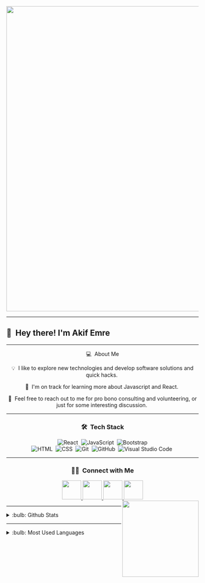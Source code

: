 <p align="center">
 <img width= "800" src="https://media3.giphy.com/media/TcdpZwYDPlWXC/giphy.gif?cid=790b761110dd7be7a1d4c8c51b9f64dac2056d48ffe1646b&rid=giphy.gif&ct=g"/>
</p>

<hr>

## 👋 &nbsp;Hey there! I'm Akif Emre 
<div align="center"> 
 
<hr>
 
💻 &nbsp;About Me

💡  I like to explore new technologies and develop software solutions and quick hacks. 

🌱  I'm on track for learning more about Javascript and React. 
 
💬  Feel free to reach out to me for pro bono consulting and volunteering, or just for some interesting discussion. 
 
<hr>
 
### 🛠 &nbsp;Tech Stack

![React](https://img.shields.io/badge/-React-05122A?style=flat&logo=react)&nbsp;
![JavaScript](https://img.shields.io/badge/-JavaScript-05122A?style=flat&logo=javascript)&nbsp;
![Bootstrap](https://img.shields.io/badge/-Bootstrap-05122A?style=flat&logo=bootstrap&logoColor=563D7C)\
![HTML](https://img.shields.io/badge/-HTML-05122A?style=flat&logo=HTML5)&nbsp;
![CSS](https://img.shields.io/badge/-CSS-05122A?style=flat&logo=CSS3&logoColor=1572B6)&nbsp;
![Git](https://img.shields.io/badge/-Git-05122A?style=flat&logo=git)&nbsp;
![GitHub](https://img.shields.io/badge/-GitHub-05122A?style=flat&logo=github)&nbsp;
![Visual Studio Code](https://img.shields.io/badge/-Visual%20Studio%20Code-05122A?style=flat&logo=visual-studio-code&logoColor=007ACC)&nbsp;

<hr>

### 🤝🏻 &nbsp;Connect with Me
 
<a href="https://www.linkedin.com/in/akif-emre-şenol-069740258/">
 <img height="50" src="https://user-images.githubusercontent.com/46517096/166973395-19676cd8-f8ec-4abf-83ff-da8243505b82.png"/>
</a>
 
<a href="mailto:akifemresenol1@gmail.com">
 <img height="50" src="https://ih1.redbubble.net/image.4090516662.6550/st,small,507x507-pad,600x600,f8f8f8.jpg"/>
</a>


<a href="https://www.instagram.com/akifemresenol/">
 <img height="50" src="https://user-images.githubusercontent.com/46517096/166974368-9798f39f-1f46-499c-b14e-81f0a3f83a06.png"/>


  
<a href="https://twitter.com/akifemresenol">
 <img height="50" src="https://user-images.githubusercontent.com/46517096/166974271-91dfa250-d70b-4cb9-8707-f1bda1b708c3.png"/>
</a>

<br>
  
<img align= "right"  width= "200"  src= "https://media1.giphy.com/media/zhYSVCirREeIZtONCI/giphy.gif?cid=790b76110aede14eece9a80146e83c9e4d29b5a4bbf5cbb7&rid=giphy.gif&ct=s"/>

</div>
 
<hr>

<details>
<summary>:bulb: Github Stats  </summary>
<img src="https://github-readme-stats.vercel.app/api?username=akifemresenol1">
</details>
 
<hr>
 
<details>
<summary>:bulb: Most Used Languages </summary>
<img src="https://github-readme-stats.vercel.app/api/top-langs/?username=akifemresenol1&layout=compact">
</details>
 
